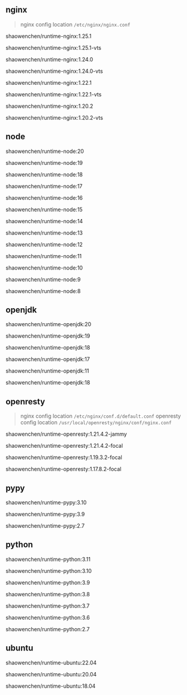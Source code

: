 ## nginx

> nginx config location `/etc/nginx/nginx.conf`

shaowenchen/runtime-nginx:1.25.1

shaowenchen/runtime-nginx:1.25.1-vts

shaowenchen/runtime-nginx:1.24.0

shaowenchen/runtime-nginx:1.24.0-vts

shaowenchen/runtime-nginx:1.22.1

shaowenchen/runtime-nginx:1.22.1-vts

shaowenchen/runtime-nginx:1.20.2

shaowenchen/runtime-nginx:1.20.2-vts

## node

shaowenchen/runtime-node:20

shaowenchen/runtime-node:19

shaowenchen/runtime-node:18

shaowenchen/runtime-node:17

shaowenchen/runtime-node:16

shaowenchen/runtime-node:15

shaowenchen/runtime-node:14

shaowenchen/runtime-node:13

shaowenchen/runtime-node:12

shaowenchen/runtime-node:11

shaowenchen/runtime-node:10

shaowenchen/runtime-node:9

shaowenchen/runtime-node:8

## openjdk

shaowenchen/runtime-openjdk:20

shaowenchen/runtime-openjdk:19

shaowenchen/runtime-openjdk:18

shaowenchen/runtime-openjdk:17

shaowenchen/runtime-openjdk:11

shaowenchen/runtime-openjdk:18

## openresty

> nginx config location `/etc/nginx/conf.d/default.conf`
> openresty config location `/usr/local/openresty/nginx/conf/nginx.conf`

shaowenchen/runtime-openresty:1.21.4.2-jammy

shaowenchen/runtime-openresty:1.21.4.2-focal

shaowenchen/runtime-openresty:1.19.3.2-focal

shaowenchen/runtime-openresty:1.17.8.2-focal

## pypy

shaowenchen/runtime-pypy:3.10

shaowenchen/runtime-pypy:3.9

shaowenchen/runtime-pypy:2.7

## python

shaowenchen/runtime-python:3.11

shaowenchen/runtime-python:3.10

shaowenchen/runtime-python:3.9

shaowenchen/runtime-python:3.8

shaowenchen/runtime-python:3.7

shaowenchen/runtime-python:3.6

shaowenchen/runtime-python:2.7

## ubuntu

shaowenchen/runtime-ubuntu:22.04

shaowenchen/runtime-ubuntu:20.04

shaowenchen/runtime-ubuntu:18.04
